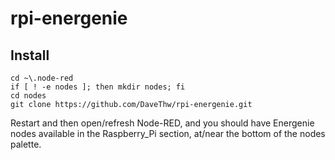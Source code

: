 # rpi-energenie

## Install

```
cd ~\.node-red
if [ ! -e nodes ]; then mkdir nodes; fi
cd nodes
git clone https://github.com/DaveThw/rpi-energenie.git
```

Restart and then open/refresh Node-RED, and you should have Energenie nodes available in the Raspberry_Pi section, at/near the bottom of the nodes palette.
